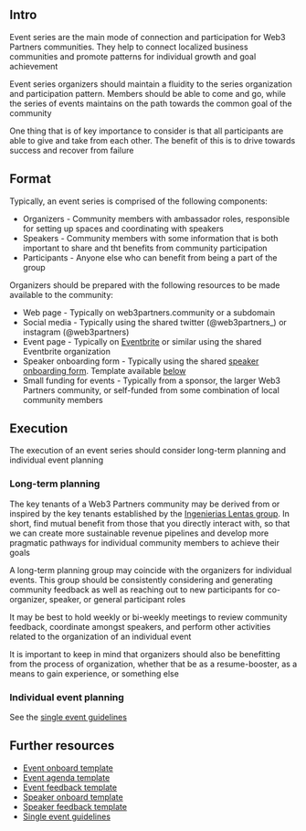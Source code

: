 ## Intro

Event series are the main mode of connection and participation for Web3 Partners communities. They help to connect localized business communities and promote patterns for individual growth and goal achievement

Event series organizers should maintain a fluidity to the series organization and participation pattern. Members should be able to come and go, while the series of events maintains on the path towards the common goal of the community

One thing that is of key importance to consider is that all participants are able to give and take from each other. The benefit of this is to drive towards success and recover from failure

## Format

Typically, an event series is comprised of the following components:
- Organizers - Community members with ambassador roles, responsible for setting up spaces and coordinating with speakers
- Speakers - Community members with some information that is both important to share and tht benefits from community participation
- Participants - Anyone else who can benefit from being a part of the group

Organizers should be prepared with the following resources to be made available to the community:
- Web page - Typically on web3partners.community or a subdomain
- Social media - Typically using the shared twitter (@web3partners_) or instagram (@web3partners)
- Event page - Typically on [Eventbrite](https://eventbrite.com) or similar using the shared Eventbrite organization
- Speaker onboarding form - Typically using the shared [speaker onboarding form](https://forms.gle/kGZ2ChToMXYwQean6). Template available [below](#further-resources)
- Small funding for events - Typically from a sponsor, the larger Web3 Partners community, or self-funded from some combination of local community members

## Execution

The execution of an event series should consider long-term planning and individual event planning

### Long-term planning

The key tenants of a Web3 Partners community may be derived from or inspired by the key tenants established by the [Ingenierias Lentas group](https://github.com/ingenierias-lentas/community). In short, find mutual benefit from those that you directly interact with, so that we can create more sustainable revenue pipelines and develop more pragmatic pathways for individual community members to achieve their goals

A long-term planning group may coincide with the organizers for individual events. This group should be consistently considering and generating community feedback as well as reaching out to new participants for co-organizer, speaker, or general participant roles

It may be best to hold weekly or bi-weekly meetings to review community feedback, coordinate amongst speakers, and perform other activities related to the organization of an individual event

It is important to keep in mind that organizers should also be benefitting from the process of organization, whether that be as a resume-booster, as a means to gain experience, or something else

### Individual event planning

See the [single event guidelines](./single-event-guidelines.md)

## Further resources

- [Event onboard template](../templates/event-onboard-template.md)
- [Event agenda template](../templates/event-agenda-template.md)
- [Event feedback template](../templates/event-feedback-template.md)
- [Speaker onboard template](../templates/speaker-onboard-template.md)
- [Speaker feedback template](../templates/speaker-feedback-template.md)
- [Single event guidelines](./single-event-guidelines.md)